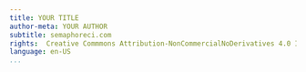 ```yaml
---
title: YOUR TITLE
author-meta: YOUR AUTHOR
subtitle: semaphoreci.com
rights:  Creative Commmons Attribution-NonCommercialNoDerivatives 4.0 International
language: en-US
...
```


